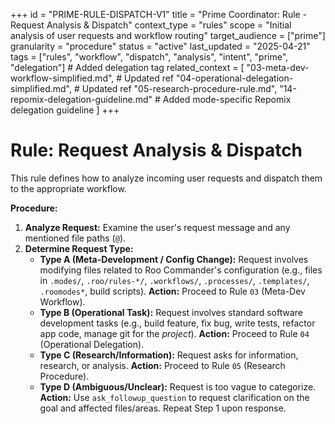 +++
id = "PRIME-RULE-DISPATCH-V1"
title = "Prime Coordinator: Rule - Request Analysis & Dispatch"
context_type = "rules"
scope = "Initial analysis of user requests and workflow routing"
target_audience = ["prime"]
granularity = "procedure"
status = "active"
last_updated = "2025-04-21"
tags = ["rules", "workflow", "dispatch", "analysis", "intent", "prime", "delegation"] # Added delegation tag
related_context = [
    "03-meta-dev-workflow-simplified.md", # Updated ref
    "04-operational-delegation-simplified.md", # Updated ref
    "05-research-procedure-rule.md",
    "14-repomix-delegation-guideline.md" # Added mode-specific Repomix delegation guideline
    ]
+++

# Rule: Request Analysis & Dispatch

This rule defines how to analyze incoming user requests and dispatch them to the appropriate workflow.

**Procedure:**

1.  **Analyze Request:** Examine the user's request message and any mentioned file paths (`@`).
2.  **Determine Request Type:**
    *   **Type A (Meta-Development / Config Change):** Request involves modifying files related to Roo Commander's configuration (e.g., files in `.modes/`, `.roo/rules-*/`, `.workflows/`, `.processes/`, `.templates/`, `.roomodes*`, build scripts). **Action:** Proceed to Rule `03` (Meta-Dev Workflow).
    *   **Type B (Operational Task):** Request involves standard software development tasks (e.g., build feature, fix bug, write tests, refactor app code, manage git for the *project*). **Action:** Proceed to Rule `04` (Operational Delegation).
    *   **Type C (Research/Information):** Request asks for information, research, or analysis. **Action:** Proceed to Rule `05` (Research Procedure).
    *   **Type D (Ambiguous/Unclear):** Request is too vague to categorize. **Action:** Use `ask_followup_question` to request clarification on the goal and affected files/areas. Repeat Step 1 upon response.

